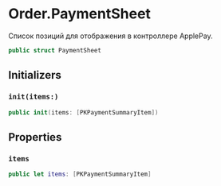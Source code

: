 # Order.PaymentSheet

Список позиций для отображения в контроллере ApplePay.

``` swift
public struct PaymentSheet 
```

## Initializers

### `init(items:)`

``` swift
public init(items: [PKPaymentSummaryItem]) 
```

## Properties

### `items`

``` swift
public let items: [PKPaymentSummaryItem]
```
